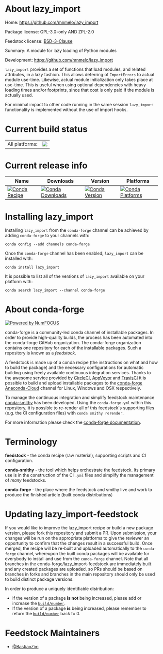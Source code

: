 About lazy_import
=================

Home: https://github.com/mnmelo/lazy_import

Package license: GPL-3.0-only AND ZPL-2.0

Feedstock license: [BSD-3-Clause](https://github.com/conda-forge/lazy_import-feedstock/blob/master/LICENSE.txt)

Summary: A module for lazy loading of Python modules

Development: https://github.com/mnmelo/lazy_import

`lazy_import` provides a set of functions that load modules, and related attributes, in a lazy fashion.
This allows deferring of `ImportErrors` to actual module use-time. Likewise, actual module
initialization only takes place at use-time. This is useful when using optional
dependencies with heavy loading times and/or footprints, since that cost is
only paid if the module is actually used.

For minimal impact to other code running in the same session `lazy_import`
functionality is implemented without the use of import hooks.


Current build status
====================


<table><tr><td>All platforms:</td>
    <td>
      <a href="https://dev.azure.com/conda-forge/feedstock-builds/_build/latest?definitionId=11823&branchName=master">
        <img src="https://dev.azure.com/conda-forge/feedstock-builds/_apis/build/status/lazy_import-feedstock?branchName=master">
      </a>
    </td>
  </tr>
</table>

Current release info
====================

| Name | Downloads | Version | Platforms |
| --- | --- | --- | --- |
| [![Conda Recipe](https://img.shields.io/badge/recipe-lazy_import-green.svg)](https://anaconda.org/conda-forge/lazy_import) | [![Conda Downloads](https://img.shields.io/conda/dn/conda-forge/lazy_import.svg)](https://anaconda.org/conda-forge/lazy_import) | [![Conda Version](https://img.shields.io/conda/vn/conda-forge/lazy_import.svg)](https://anaconda.org/conda-forge/lazy_import) | [![Conda Platforms](https://img.shields.io/conda/pn/conda-forge/lazy_import.svg)](https://anaconda.org/conda-forge/lazy_import) |

Installing lazy_import
======================

Installing `lazy_import` from the `conda-forge` channel can be achieved by adding `conda-forge` to your channels with:

```
conda config --add channels conda-forge
```

Once the `conda-forge` channel has been enabled, `lazy_import` can be installed with:

```
conda install lazy_import
```

It is possible to list all of the versions of `lazy_import` available on your platform with:

```
conda search lazy_import --channel conda-forge
```


About conda-forge
=================

[![Powered by NumFOCUS](https://img.shields.io/badge/powered%20by-NumFOCUS-orange.svg?style=flat&colorA=E1523D&colorB=007D8A)](http://numfocus.org)

conda-forge is a community-led conda channel of installable packages.
In order to provide high-quality builds, the process has been automated into the
conda-forge GitHub organization. The conda-forge organization contains one repository
for each of the installable packages. Such a repository is known as a *feedstock*.

A feedstock is made up of a conda recipe (the instructions on what and how to build
the package) and the necessary configurations for automatic building using freely
available continuous integration services. Thanks to the awesome service provided by
[CircleCI](https://circleci.com/), [AppVeyor](https://www.appveyor.com/)
and [TravisCI](https://travis-ci.com/) it is possible to build and upload installable
packages to the [conda-forge](https://anaconda.org/conda-forge)
[Anaconda-Cloud](https://anaconda.org/) channel for Linux, Windows and OSX respectively.

To manage the continuous integration and simplify feedstock maintenance
[conda-smithy](https://github.com/conda-forge/conda-smithy) has been developed.
Using the ``conda-forge.yml`` within this repository, it is possible to re-render all of
this feedstock's supporting files (e.g. the CI configuration files) with ``conda smithy rerender``.

For more information please check the [conda-forge documentation](https://conda-forge.org/docs/).

Terminology
===========

**feedstock** - the conda recipe (raw material), supporting scripts and CI configuration.

**conda-smithy** - the tool which helps orchestrate the feedstock.
                   Its primary use is in the construction of the CI ``.yml`` files
                   and simplify the management of *many* feedstocks.

**conda-forge** - the place where the feedstock and smithy live and work to
                  produce the finished article (built conda distributions)


Updating lazy_import-feedstock
==============================

If you would like to improve the lazy_import recipe or build a new
package version, please fork this repository and submit a PR. Upon submission,
your changes will be run on the appropriate platforms to give the reviewer an
opportunity to confirm that the changes result in a successful build. Once
merged, the recipe will be re-built and uploaded automatically to the
`conda-forge` channel, whereupon the built conda packages will be available for
everybody to install and use from the `conda-forge` channel.
Note that all branches in the conda-forge/lazy_import-feedstock are
immediately built and any created packages are uploaded, so PRs should be based
on branches in forks and branches in the main repository should only be used to
build distinct package versions.

In order to produce a uniquely identifiable distribution:
 * If the version of a package **is not** being increased, please add or increase
   the [``build/number``](https://conda.io/docs/user-guide/tasks/build-packages/define-metadata.html#build-number-and-string).
 * If the version of a package **is** being increased, please remember to return
   the [``build/number``](https://conda.io/docs/user-guide/tasks/build-packages/define-metadata.html#build-number-and-string)
   back to 0.

Feedstock Maintainers
=====================

* [@BastianZim](https://github.com/BastianZim/)

